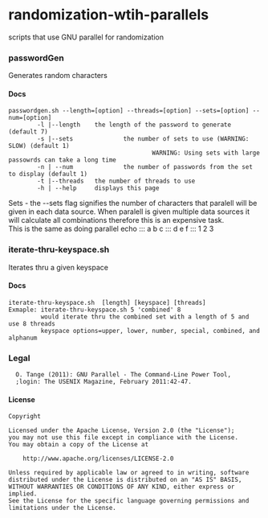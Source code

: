 # randomization-wtih-parallels
scripts that use GNU parallel for randomization 

### passwordGen
Generates random characters 

#### Docs
```
passwordgen.sh --length=[option] --threads=[option] --sets=[option] --num=[option]
        -l |--length    the length of the password to generate (default 7)
        -s |--sets              the number of sets to use (WARNING: SLOW) (default 1)
                                        WARNING: Using sets with large passowrds can take a long time
        -n | --num              the number of passwords from the set to display (default 1)
        -t |--threads   the number of threads to use
        -h | --help     displays this page
```
Sets - the --sets flag signifies the number of characters that paralell will be given in each data source. When paralell is given multiple data sources it will calculate all combinations therefore this is an expensive task.   
This is the same as doing parallel echo ::: a b c ::: d e f ::: 1 2 3

### iterate-thru-keyspace.sh 
Iterates thru a given keyspace

#### Docs
```
iterate-thru-keyspace.sh  [length] [keyspace] [threads]
Exmaple: iterate-thru-keyspace.sh 5 'combined' 8 
         would iterate thru the combined set with a length of 5 and use 8 threads
         keyspace options=upper, lower, number, special, combined, and alphanum
```
### Legal
```
  O. Tange (2011): GNU Parallel - The Command-Line Power Tool,
  ;login: The USENIX Magazine, February 2011:42-47.
```

#### License 
```
Copyright

Licensed under the Apache License, Version 2.0 (the "License");
you may not use this file except in compliance with the License.
You may obtain a copy of the License at

    http://www.apache.org/licenses/LICENSE-2.0

Unless required by applicable law or agreed to in writing, software
distributed under the License is distributed on an "AS IS" BASIS,
WITHOUT WARRANTIES OR CONDITIONS OF ANY KIND, either express or implied.
See the License for the specific language governing permissions and
limitations under the License.
```
